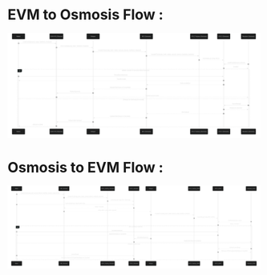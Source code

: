 # EVM to Osmosis Flow : 

![image](./Architecture/EVMToOsmosis.svg "EVM to Osmosis Flow")

# Osmosis to EVM Flow :

![image](./Architecture/OsmosisToEVM.svg "Osmosis to EVM Flow")
